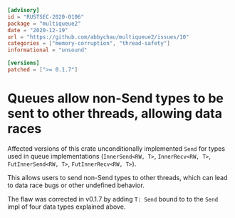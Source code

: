 ```toml
[advisory]
id = "RUSTSEC-2020-0106"
package = "multiqueue2"
date = "2020-12-19"
url = "https://github.com/abbychau/multiqueue2/issues/10"
categories = ["memory-corruption", "thread-safety"]
informational = "unsound"

[versions]
patched = [">= 0.1.7"]
```

# Queues allow non-Send types to be sent to other threads, allowing data races

Affected versions of this crate unconditionally implemented `Send` for types used in queue implementations (`InnerSend<RW, T>`, `InnerRecv<RW, T>`, `FutInnerSend<RW, T>`, `FutInnerRecv<RW, T>`).

This allows users to send non-Send types to other threads, which can lead to data race bugs or other undefined behavior.

The flaw was corrected in v0.1.7 by adding `T: Send` bound to to the `Send` impl of four data types explained above.
